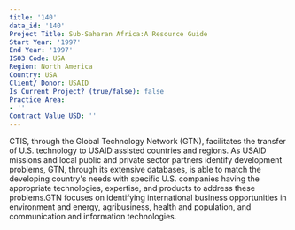 ```yaml
---
title: '140'
data_id: '140'
Project Title: Sub-Saharan Africa:A Resource Guide
Start Year: '1997'
End Year: '1997'
ISO3 Code: USA
Region: North America
Country: USA
Client/ Donor: USAID
Is Current Project? (true/false): false
Practice Area:
- ''
Contract Value USD: ''
---
```


CTIS, through the Global Technology Network (GTN), facilitates the transfer of U.S. technology to USAID assisted countries and regions. As USAID missions and local public and private sector partners identify development problems, GTN, through its extensive databases, is able to match the developing country's needs with specific U.S. companies having the appropriate technologies, expertise, and products to address these problems.GTN focuses on identifying international business opportunities in environment and energy, agribusiness, health and population, and communication and information technologies.
